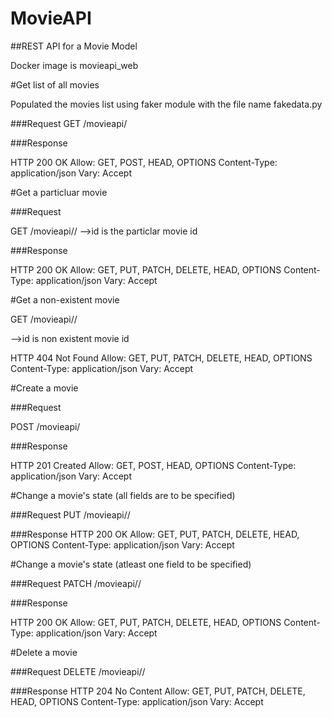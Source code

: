 # MovieAPI

##REST API for a Movie Model

Docker image is movieapi_web

#Get list of all movies

Populated the movies list using faker module with the file name fakedata.py

###Request
GET /movieapi/

###Response

HTTP 200 OK
Allow: GET, POST, HEAD, OPTIONS
Content-Type: application/json
Vary: Accept

#Get a particluar movie

###Request

GET /movieapi/<id>/
-->id is the particlar movie id

###Response


HTTP 200 OK
Allow: GET, PUT, PATCH, DELETE, HEAD, OPTIONS
Content-Type: application/json
Vary: Accept

#Get a non-existent movie

GET /movieapi/<id>/

-->id is non existent movie id

HTTP 404 Not Found
Allow: GET, PUT, PATCH, DELETE, HEAD, OPTIONS
Content-Type: application/json
Vary: Accept

#Create a movie

###Request

POST /movieapi/

###Response

HTTP 201 Created
Allow: GET, POST, HEAD, OPTIONS
Content-Type: application/json
Vary: Accept


#Change a movie's state (all fields are to be specified)

###Request
PUT /movieapi/<id>/


###Response
HTTP 200 OK
Allow: GET, PUT, PATCH, DELETE, HEAD, OPTIONS
Content-Type: application/json
Vary: Accept

#Change a movie's state (atleast one field to be specified)

###Request
PATCH /movieapi/<id>/

###Response

HTTP 200 OK
Allow: GET, PUT, PATCH, DELETE, HEAD, OPTIONS
Content-Type: application/json
Vary: Accept

#Delete a movie

###Request
DELETE /movieapi/<id>/

###Response
HTTP 204 No Content
Allow: GET, PUT, PATCH, DELETE, HEAD, OPTIONS
Content-Type: application/json
Vary: Accept















